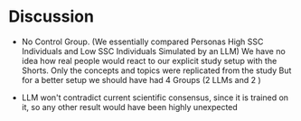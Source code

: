 # Discussion

- No Control Group. (We essentially compared Personas High SSC Individuals and Low SSC Individuals Simulated by an LLM)
We have no idea how real people would react to our explicit study setup with the Shorts. Only the concepts and topics were replicated from the study
But for a better setup we should have had 4 Groups (2 LLMs and 2 )

- LLM won't contradict current scientific consensus, since it is trained on it, so any other result would have been highly unexpected

